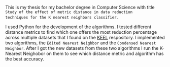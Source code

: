 This is my thesis for my bachelor degree in Computer Science with title <code>Study of the effect of metric distance in data reduction techniques for the K nearest neighbors classifier</code>. 

I used Python for the development of the algorithms. I tested different distance metrics to find which one offers the most reduction percentage across multiple datasets that I found on the <a href="https://sci2s.ugr.es/keel/datasets.php">KEEL</a> respository. I implemented two algorithms, the <code>Edited Nearest Neighbor</code> and the <code>Condensed Nearest Neighbor</code>. After I got the new datasets from these two algorithms I run the K-Nearest Neighobor on them to see which distance metric and algorithm has the best accuracy.
